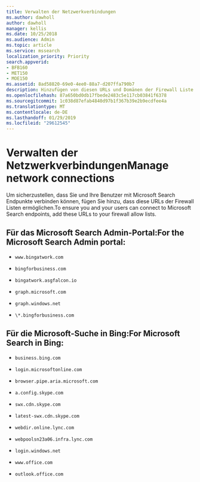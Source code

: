 ```yaml
---
title: Verwalten der Netzwerkverbindungen
ms.author: dawholl
author: dawholl
manager: kellis
ms.date: 10/25/2018
ms.audience: Admin
ms.topic: article
ms.service: mssearch
localization_priority: Priority
search.appverid:
- BFB160
- MET150
- MOE150
ms.assetid: 8ad58820-69e0-4ee0-88a7-d207ffa790b7
description: Hinzufügen von diesen URLs und Domänen der Firewall Liste zugelassener, damit die Benutzer auf einfache Weise Microsoft Search zugreifen
ms.openlocfilehash: 87a650bd0db17fbede2483c5e117cb03841f6378
ms.sourcegitcommit: 1c038d87efab4840d97b1f367b39e2b9ecdfee4a
ms.translationtype: MT
ms.contentlocale: de-DE
ms.lasthandoff: 01/29/2019
ms.locfileid: "29612545"
---
```

# <a name="manage-network-connections"></a><span data-ttu-id="53133-103">Verwalten der Netzwerkverbindungen</span><span class="sxs-lookup"><span data-stu-id="53133-103">Manage network connections</span></span>

<span data-ttu-id="53133-104">Um sicherzustellen, dass Sie und Ihre Benutzer mit Microsoft Search Endpunkte verbinden können, fügen Sie hinzu, dass diese URLs der Firewall Listen ermöglichen.</span><span class="sxs-lookup"><span data-stu-id="53133-104">To ensure you and your users can connect to Microsoft Search endpoints, add these URLs to your firewall allow lists.</span></span>
  
## <a name="for-the-microsoft-search-admin-portal"></a><span data-ttu-id="53133-105">Für das Microsoft Search Admin-Portal:</span><span class="sxs-lookup"><span data-stu-id="53133-105">For the Microsoft Search Admin portal:</span></span>

- `www.bingatwork.com`
    
- `bingforbusiness.com`
    
- `bingatwork.asgfalcon.io`
    
- `graph.microsoft.com`
    
- `graph.windows.net`
    
- `\*.bingforbusiness.com`
    
## <a name="for-microsoft-search-in-bing"></a><span data-ttu-id="53133-106">Für die Microsoft-Suche in Bing:</span><span class="sxs-lookup"><span data-stu-id="53133-106">For Microsoft Search in Bing:</span></span>

- `business.bing.com`
    
- `login.microsoftonline.com`
    
- `browser.pipe.aria.microsoft.com`
    
- `a.config.skype.com`
    
- `swx.cdn.skype.com`
    
- `latest-swx.cdn.skype.com`
    
- `webdir.online.lync.com`
    
- `webpoolsn23a06.infra.lync.com`
    
- `login.windows.net`
    
- `www.office.com`
    
- `outlook.office.com`

